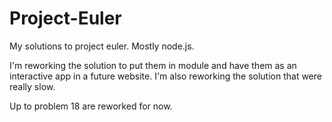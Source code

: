# Project-Euler
My solutions to project euler. Mostly node.js.


I'm reworking the solution to put them in module and have them as an interactive app in a future website.
I'm also reworking the solution that were really slow.

Up to problem 18 are reworked for now.